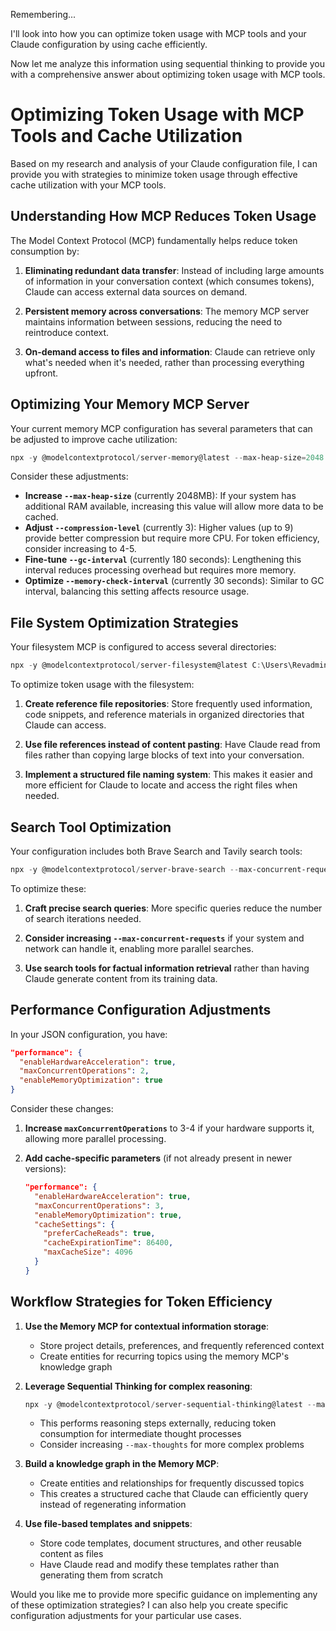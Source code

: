 Remembering...

I'll look into how you can optimize token usage with MCP tools and your Claude configuration by using cache efficiently.

Now let me analyze this information using sequential thinking to provide you with a comprehensive answer about optimizing token usage with MCP tools.

# Optimizing Token Usage with MCP Tools and Cache Utilization

Based on my research and analysis of your Claude configuration file, I can provide you with strategies to minimize token usage through effective cache utilization with your MCP tools.

## Understanding How MCP Reduces Token Usage

The Model Context Protocol (MCP) fundamentally helps reduce token consumption by:

1. **Eliminating redundant data transfer**: Instead of including large amounts of information in your conversation context (which consumes tokens), Claude can access external data sources on demand.

2. **Persistent memory across conversations**: The memory MCP server maintains information between sessions, reducing the need to reintroduce context.

3. **On-demand access to files and information**: Claude can retrieve only what's needed when it's needed, rather than processing everything upfront.

## Optimizing Your Memory MCP Server

Your current memory MCP configuration has several parameters that can be adjusted to improve cache utilization:

```powershell
npx -y @modelcontextprotocol/server-memory@latest --max-heap-size=2048 --gc-interval=180 --memory-check-interval=30 --max-backup-count=3 --compression-level=3
```

Consider these adjustments:

- **Increase `--max-heap-size`** (currently 2048MB): If your system has additional RAM available, increasing this value will allow more data to be cached.
- **Adjust `--compression-level`** (currently 3): Higher values (up to 9) provide better compression but require more CPU. For token efficiency, consider increasing to 4-5.
- **Fine-tune `--gc-interval`** (currently 180 seconds): Lengthening this interval reduces processing overhead but requires more memory.
- **Optimize `--memory-check-interval`** (currently 30 seconds): Similar to GC interval, balancing this setting affects resource usage.

## File System Optimization Strategies

Your filesystem MCP is configured to access several directories:

```powershell
npx -y @modelcontextprotocol/server-filesystem@latest C:\Users\Revadmin\Documents C:\Users\Revadmin\Downloads C:\Users\Revadmin\AppData\Roaming\Claude R:\Projects C:\Users\Revadmin\AppData\Local\npm-cache\_logs
```

To optimize token usage with the filesystem:

1. **Create reference file repositories**: Store frequently used information, code snippets, and reference materials in organized directories that Claude can access.

2. **Use file references instead of content pasting**: Have Claude read from files rather than copying large blocks of text into your conversation.

3. **Implement a structured file naming system**: This makes it easier and more efficient for Claude to locate and access the right files when needed.

## Search Tool Optimization

Your configuration includes both Brave Search and Tavily search tools:

```powershell
npx -y @modelcontextprotocol/server-brave-search --max-concurrent-requests=2 --request-timeout=30000
```

To optimize these:

1. **Craft precise search queries**: More specific queries reduce the number of search iterations needed.

2. **Consider increasing `--max-concurrent-requests`** if your system and network can handle it, enabling more parallel searches.

3. **Use search tools for factual information retrieval** rather than having Claude generate content from its training data.

## Performance Configuration Adjustments

In your JSON configuration, you have:

```json
"performance": {
  "enableHardwareAcceleration": true,
  "maxConcurrentOperations": 2,
  "enableMemoryOptimization": true
}
```

Consider these changes:

1. **Increase `maxConcurrentOperations`** to 3-4 if your hardware supports it, allowing more parallel processing.

2. **Add cache-specific parameters** (if not already present in newer versions):
   ```json
   "performance": {
     "enableHardwareAcceleration": true,
     "maxConcurrentOperations": 3,
     "enableMemoryOptimization": true,
     "cacheSettings": {
       "preferCacheReads": true,
       "cacheExpirationTime": 86400,
       "maxCacheSize": 4096
     }
   }
   ```

## Workflow Strategies for Token Efficiency

1. **Use the Memory MCP for contextual information storage**:
   - Store project details, preferences, and frequently referenced context
   - Create entities for recurring topics using the memory MCP's knowledge graph

2. **Leverage Sequential Thinking for complex reasoning**:
   ```powershell
   npx -y @modelcontextprotocol/server-sequential-thinking@latest --max-thoughts=15 --branch-limit=2 --revision-depth=3
   ```
   - This performs reasoning steps externally, reducing token consumption for intermediate thought processes
   - Consider increasing `--max-thoughts` for more complex problems

3. **Build a knowledge graph in the Memory MCP**:
   - Create entities and relationships for frequently discussed topics
   - This creates a structured cache that Claude can efficiently query instead of regenerating information

4. **Use file-based templates and snippets**:
   - Store code templates, document structures, and other reusable content as files
   - Have Claude read and modify these templates rather than generating them from scratch

Would you like me to provide more specific guidance on implementing any of these optimization strategies? I can also help you create specific configuration adjustments for your particular use cases.